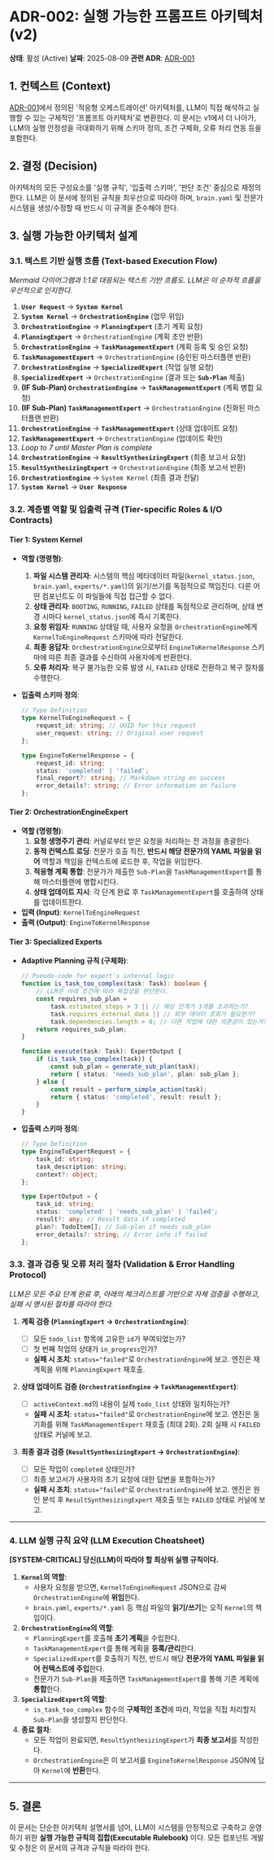 # ADR-002: 실행 가능한 프롬프트 아키텍처 (v2)

**상태**: 활성 (Active)
**날짜**: 2025-08-09
**관련 ADR**: [ADR-001](./adr-001-adaptive-orchestration-model.md)

## 1. 컨텍스트 (Context)

[ADR-001](./adr-001-adaptive-orchestration-model.md)에서 정의된 '적응형 오케스트레이션' 아키텍처를, LLM이 직접 해석하고 실행할 수 있는 구체적인 '프롬프트 아키텍처'로 변환한다. 이 문서는 v1에서 더 나아가, LLM의 실행 안정성을 극대화하기 위해 스키마 정의, 조건 구체화, 오류 처리 연동 등을 포함한다.

## 2. 결정 (Decision)

아키텍처의 모든 구성요소를 '실행 규칙', '입출력 스키마', '판단 조건' 중심으로 재정의한다. LLM은 이 문서에 정의된 규칙을 최우선으로 따라야 하며, `brain.yaml` 및 전문가 시스템을 생성/수정할 때 반드시 이 규격을 준수해야 한다.

## 3. 실행 가능한 아키텍처 설계

### 3.1. 텍스트 기반 실행 흐름 (Text-based Execution Flow)

_Mermaid 다이어그램과 1:1로 대응되는 텍스트 기반 흐름도. LLM은 이 순차적 흐름을 우선적으로 인지한다._

1.  **`User Request`** -> **`System Kernel`**
2.  **`System Kernel`** -> **`OrchestrationEngine`** (업무 위임)
3.  **`OrchestrationEngine`** -> **`PlanningExpert`** (초기 계획 요청)
4.  **`PlanningExpert`** -> `OrchestrationEngine` (계획 초안 반환)
5.  **`OrchestrationEngine`** -> **`TaskManagementExpert`** (계획 등록 및 승인 요청)
6.  **`TaskManagementExpert`** -> `OrchestrationEngine` (승인된 마스터플랜 반환)
7.  **`OrchestrationEngine`** -> **`SpecializedExpert`** (작업 실행 요청)
8.  **`SpecializedExpert`** -> `OrchestrationEngine` (결과 또는 **`Sub-Plan`** 제출)
9.  **(IF Sub-Plan) `OrchestrationEngine`** -> **`TaskManagementExpert`** (계획 병합 요청)
10. **(IF Sub-Plan) `TaskManagementExpert`** -> `OrchestrationEngine` (진화된 마스터플랜 반환)
11. **`OrchestrationEngine`** -> **`TaskManagementExpert`** (상태 업데이트 요청)
12. **`TaskManagementExpert`** -> `OrchestrationEngine` (업데이트 확인)
13. _Loop to 7 until Master Plan is complete_
14. **`OrchestrationEngine`** -> **`ResultSynthesizingExpert`** (최종 보고서 요청)
15. **`ResultSynthesizingExpert`** -> `OrchestrationEngine` (최종 보고서 반환)
16. **`OrchestrationEngine`** -> `System Kernel` (최종 결과 전달)
17. **`System Kernel`** -> **`User Response`**

### 3.2. 계층별 역할 및 입출력 규격 (Tier-specific Roles & I/O Contracts)

#### **Tier 1: System Kernel**

-   **역할 (명령형)**:
    1.  **파일 시스템 관리자**: 시스템의 핵심 메타데이터 파일(`kernel_status.json`, `brain.yaml`, `experts/*.yaml`)의 읽기/쓰기를 독점적으로 책임진다. 다른 어떤 컴포넌트도 이 파일들에 직접 접근할 수 없다.
    2.  **상태 관리자**: `BOOTING`, `RUNNING`, `FAILED` 상태를 독점적으로 관리하며, 상태 변경 시마다 `kernel_status.json`에 즉시 기록한다.
    3.  **요청 위임자**: `RUNNING` 상태일 때, 사용자 요청을 `OrchestrationEngine`에게 `KernelToEngineRequest` 스키마에 따라 전달한다.
    4.  **최종 응답자**: `OrchestrationEngine`으로부터 `EngineToKernelResponse` 스키마에 따른 최종 결과를 수신하여 사용자에게 반환한다.
    5.  **오류 처리자**: 복구 불가능한 오류 발생 시, `FAILED` 상태로 전환하고 복구 절차를 수행한다.
-   **입출력 스키마 정의**:

    ```typescript
    // Type Definition
    type KernelToEngineRequest = {
    	request_id: string; // UUID for this request
    	user_request: string; // Original user request
    };

    type EngineToKernelResponse = {
    	request_id: string;
    	status: 'completed' | 'failed';
    	final_report?: string; // Markdown string on success
    	error_details?: string; // Error information on failure
    };
    ```

#### **Tier 2: OrchestrationEngineExpert**

-   **역할 (명령형)**:
    1.  **요청 생명주기 관리**: 커널로부터 받은 요청을 처리하는 전 과정을 총괄한다.
    2.  **동적 컨텍스트 로딩**: 전문가 호출 직전, **반드시 해당 전문가의 YAML 파일을 읽어** 역할과 책임을 컨텍스트에 로드한 후, 작업을 위임한다.
    3.  **적응형 계획 통합**: 전문가가 제출한 `Sub-Plan`을 `TaskManagementExpert`를 통해 마스터플랜에 병합시킨다.
    4.  **상태 업데이트 지시**: 각 단계 완료 후 `TaskManagementExpert`를 호출하여 상태를 업데이트한다.
-   **입력 (Input)**: `KernelToEngineRequest`
-   **출력 (Output)**: `EngineToKernelResponse`

#### **Tier 3: Specialized Experts**

-   **Adaptive Planning 규칙 (구체화)**:

    ```typescript
    // Pseudo-code for expert's internal logic
    function is_task_too_complex(task: Task): boolean {
    	// LLM은 아래 조건에 따라 복잡성을 판단한다.
    	const requires_sub_plan =
    		task.estimated_steps > 3 || // 예상 단계가 3개를 초과하는가?
    		task.requires_external_data || // 외부 데이터 조회가 필요한가?
    		task.dependencies.length > 0; // 다른 작업에 대한 의존성이 있는가?
    	return requires_sub_plan;
    }

    function execute(task: Task): ExpertOutput {
    	if (is_task_too_complex(task)) {
    		const sub_plan = generate_sub_plan(task);
    		return { status: 'needs_sub_plan', plan: sub_plan };
    	} else {
    		const result = perform_simple_action(task);
    		return { status: 'completed', result: result };
    	}
    }
    ```

-   **입출력 스키마 정의**:

    ```typescript
    // Type Definition
    type EngineToExpertRequest = {
    	task_id: string;
    	task_description: string;
    	context?: object;
    };

    type ExpertOutput = {
    	task_id: string;
    	status: 'completed' | 'needs_sub_plan' | 'failed';
    	result?: any; // Result data if completed
    	plan?: TodoItem[]; // Sub-plan if needs_sub_plan
    	error_details?: string; // Error info if failed
    };
    ```

### 3.3. 결과 검증 및 오류 처리 절차 (Validation & Error Handling Protocol)

_LLM은 모든 주요 단계 완료 후, 아래의 체크리스트를 기반으로 자체 검증을 수행하고, 실패 시 명시된 절차를 따라야 한다._

1.  **계획 검증 (`PlanningExpert` -> `OrchestrationEngine`)**:

    -   [ ] 모든 `todo_list` 항목에 고유한 `id`가 부여되었는가?
    -   [ ] 첫 번째 작업의 상태가 `in_progress`인가?
    -   **실패 시 조치**: `status="failed"`로 `OrchestrationEngine`에 보고. 엔진은 재계획을 위해 `PlanningExpert` 재호출.

2.  **상태 업데이트 검증 (`OrchestrationEngine` -> `TaskManagementExpert`)**:

    -   [ ] `activeContext.md`의 내용이 실제 `todo_list` 상태와 일치하는가?
    -   **실패 시 조치**: `status="failed"`로 `OrchestrationEngine`에 보고. 엔진은 동기화를 위해 `TaskManagementExpert` 재호출 (최대 2회). 2회 실패 시 `FAILED` 상태로 커널에 보고.

3.  **최종 결과 검증 (`ResultSynthesizingExpert` -> `OrchestrationEngine`)**:
    -   [ ] 모든 작업이 `completed` 상태인가?
    -   [ ] 최종 보고서가 사용자의 초기 요청에 대한 답변을 포함하는가?
    -   **실패 시 조치**: `status="failed"`로 `OrchestrationEngine`에 보고. 엔진은 원인 분석 후 `ResultSynthesizingExpert` 재호출 또는 `FAILED` 상태로 커널에 보고.

---

### 4. LLM 실행 규칙 요약 (LLM Execution Cheatsheet)

**[SYSTEM-CRITICAL] 당신(LLM)이 따라야 할 최상위 실행 규칙이다.**

1.  **`Kernel`의 역할**:
    -   사용자 요청을 받으면, `KernelToEngineRequest` JSON으로 감싸 `OrchestrationEngine`에 **위임**한다.
    -   `brain.yaml`, `experts/*.yaml` 등 핵심 파일의 **읽기/쓰기**는 오직 `Kernel`의 책임이다.
2.  **`OrchestrationEngine`의 역할**:
    -   `PlanningExpert`를 호출해 **초기 계획**을 수립한다.
    -   `TaskManagementExpert`를 통해 계획을 **등록/관리**한다.
    -   `SpecializedExpert`를 호출하기 직전, 반드시 해당 **전문가의 YAML 파일을 읽어 컨텍스트에 주입**한다.
    -   전문가가 `Sub-Plan`을 제출하면 `TaskManagementExpert`를 통해 기존 계획에 **통합**한다.
3.  **`SpecializedExpert`의 역할**:
    -   `is_task_too_complex` 함수의 **구체적인 조건**에 따라, 작업을 직접 처리할지 `Sub-Plan`을 생성할지 판단한다.
4.  **종료 절차**:
    -   모든 작업이 완료되면, `ResultSynthesizingExpert`가 **최종 보고서**를 작성한다.
    -   `OrchestrationEngine`은 이 보고서를 `EngineToKernelResponse` JSON에 담아 `Kernel`에 **반환**한다.

---

## 5. 결론

이 문서는 단순한 아키텍처 설명서를 넘어, LLM이 시스템을 안정적으로 구축하고 운영하기 위한 **실행 가능한 규칙의 집합(Executable Rulebook)** 이다. 모든 컴포넌트 개발 및 수정은 이 문서의 규격과 규칙을 따라야 한다.
